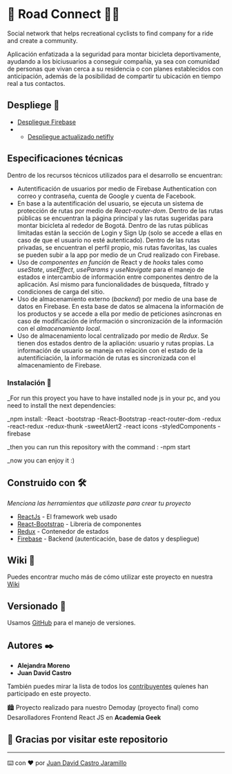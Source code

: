 # 🚴 Road Connect 🚴‍♀️

Social network that helps recreational cyclists to find company for a ride and create a community.

Aplicación enfatizada a la seguridad para montar bicicleta deportivamente, ayudando a los biciusuarios a conseguir compañía, ya sea con comunidad de personas que vivan cerca a su residencia o con planes establecidos con anticipación, además de la posibilidad de compartir tu ubicación en tiempo real a tus contactos.

## Despliege 🚀

* [Despliegue Firebase](https://frontend8-6efb3.firebaseapp.com/)
* * [Despliegue actualizado netifly](https://starlit-praline-12aea4.netlify.app)

##  Especificaciones técnicas 

Dentro de los recursos técnicos utilizados para el desarrollo se encuentran:
- Autentificación de usuarios por medio de Firebase Authentication con correo y contraseña, cuenta de Google y cuenta de Facebook.
- En base a la autentificación del usuario, se ejecuta un sistema de protección de rutas por medio de _React-router-dom_. Dentro de las rutas públicas se encuentran la página principal y las rutas sugeridas para montar bicicleta al rededor de Bogotá. Dentro de las rutas públicas limitadas están la sección de Login y Sign Up (solo se accede a ellas en caso de que el usuario no esté autenticado). Dentro de las rutas privadas, se encuentran el perfil propio, mis rutas favoritas, las cuales se pueden subir a la app por medio de un Crud realizado con Firebase.
- Uso de _componentes en función_ de React y de _hooks_ tales como _useState_, _useEffect_, _useParams_ y _useNavigate_ para el manejo de estados e intercambio de información entre componentes dentro de la aplicación. Así mismo para funcionalidades de búsqueda, filtrado y condiciones de carga del sitio.
- Uso de almacenamiento externo (_backend_) por medio de una base de datos en Firebase. En esta base de datos se almacena la información de los productos y se accede a ella por medio de peticiones asíncronas en caso de modificación de información o sincronización de la información con el _almacenamiento local_.
- Uso de almacenamiento local centralizado por medio de _Redux_. Se tienen dos estados dentro de la apliación: usuario y rutas propias. La información de usuario se maneja en relación con el estado de la autentificiación, la información de rutas es sincronizada con el almacenamiento de Firebase.

### Instalación 🔧

_For run this proyect you have to have installed node js in your pc, and you need to install the next dependencies:

_npm install:
 -React -bootstrap -React-Bootstrap -react-router-dom -redux -react-redux -redux-thunk -sweetAlert2 -react icons -styledComponents -firebase

_then you can run this repository with the command :  -npm start

_now you can enjoy it :)
## Construido con 🛠️

_Menciona las herramientas que utilizaste para crear tu proyecto_

* [ReactJs](https://reactjs.org/) - El framework web usado
* [React-Bootstrap](https://react-bootstrap.github.io/) - Libreria de componentes
* [Redux](https://redux.js.org/) - Contenedor de estados
* [Firebase](https://firebase.google.com/) - Backend (autenticación, base de datos y despliegue)

## Wiki 📖

Puedes encontrar mucho más de cómo utilizar este proyecto en nuestra [Wiki](https://github.com/academia-geek/demo-day-projects-roadconnect/wiki/Road-Connect)

## Versionado 📌

Usamos [GitHub](http://github.com/) para el manejo de versiones.

## Autores ✒️

* **Alejandra Moreno** 
* **Juan David Castro**   

También puedes mirar la lista de todos los [contribuyentes](https://github.com/academia-geek/demo-day-projects-roadconnect/graphs/contributors) quíenes han participado en este proyecto. 

🏙 Proyecto realizado para nuestro Demoday (proyecto final) como Desarolladores Frontend React JS en **Academia Geek**

## 👋 Gracias por visitar este repositorio

---
⌨️ con ❤️ por [Juan David Castro Jaramillo](https://github.com/juandjaramillo) 
